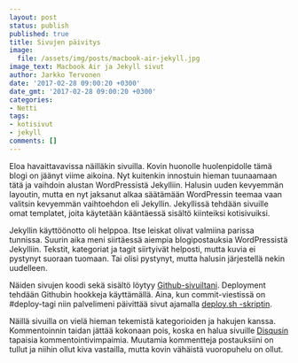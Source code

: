 ```yaml
---
layout: post
status: publish
published: true
title: Sivujen päivitys
image:
  file: /assets/img/posts/macbook-air-jekyll.jpg
image_text: Macbook Air ja Jekyll sivut
author: Jarkko Tervonen
date: '2017-02-28 09:00:20 +0300'
date_gmt: '2017-02-28 09:00:20 +0300'
categories:
- Netti
tags:
- kotisivut
- jekyll
comments: []
---
```

Eloa havaittavavissa näilläkin sivuilla. Kovin huonolle huolenpidolle tämä blogi on jäänyt viime aikoina. Nyt kuitenkin innostuin hieman tuunaamaan tätä ja vaihdoin alustan WordPressistä Jekylliin. Halusin uuden kevyemmän layoutin, mutta en nyt jaksanut alkaa säätämään WordPressin teemaa vaan valitsin kevyemmän vaihtoehdon eli Jekyllin. Jekyllissä tehdään sivuille omat templatet, joita käytetään kääntäessä sisältö kiinteiksi kotisivuiksi.

Jekyllin käyttöönotto oli helppoa. Itse leiskat olivat valmiina parissa tunnissa. Suurin aika meni siirtäessä aiempia blogipostauksia WordPressistä Jekylliin. Tekstit, kategoriat ja tagit siirtyivät helposti, mutta kuvia ei pystynyt suoraan tuomaan. Tai olisi pystynyt, mutta halusin järjestellä nekin uudelleen.

Näiden sivujen koodi sekä sisältö löytyy [Github-sivuiltani](https://github.com/jtervone/jarkkotervonencom). Deployment tehdään Githubin hookkeja käyttämällä. Aina, kun commit-viestissä on #deploy-tagi niin palvelimeni päivittää sivut ajamalla [deploy.sh -skriptin](https://github.com/jtervone/jarkkotervonencom/blob/master/deploy.sh).

Näillä sivuilla on vielä hieman tekemistä kategorioiden ja hakujen kanssa. Kommentoinnin taidan jättää kokonaan pois, koska en halua sivuille [Disqusin](https://disqus.com/) tapaisia kommentointivimpaimia. Muutamia kommentteja postauksiini on tullut ja niihin ollut kiva vastailla, mutta kovin vähäistä vuoropuhelu on ollut.
